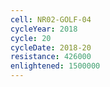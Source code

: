 ```yaml
---
cell: NR02-GOLF-04
cycleYear: 2018
cycle: 20
cycleDate: 2018-20
resistance: 426000
enlightened: 1500000
---
```

